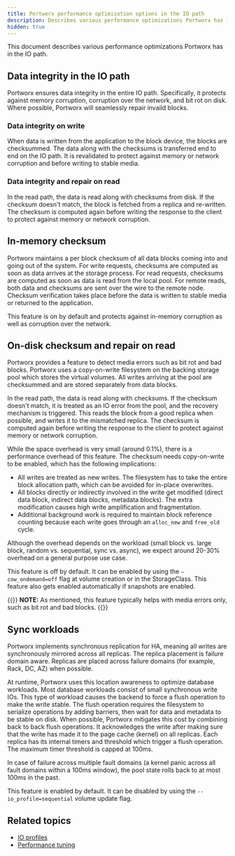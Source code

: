 ```yaml
---
title: Portworx performance optimization options in the IO path
description: Describes various performance optimizations Portworx has in the IO path.
hidden: true
---
```


This document describes various performance optimizations Portworx has in the IO path.

## Data integrity in the IO path

Portworx ensures data integrity in the entire IO path. Specifically, it protects against memory corruption, corruption over the network, and bit rot on disk. Where possible, Portworx will seamlessly repair invaild blocks. 

### Data integrity on write
When data is written from the application to the block device, the blocks are checksummed. The data along with the checksums is transferred end to end on the IO path. It is revalidated to protect against memory or network corruption and before writing to stable media.

### Data integrity and repair on read

In the read path, the data is read along with checksums from disk. If the checksum doesn't match, the block is fetched from a replica and re-written. The checksum is computed again before writing the response to the client to protect against memory or network corruption.

## In-memory checksum

Portworx maintains a per block checksum of all data blocks coming into and going out of the system. For write requests, checksums are computed as soon as data arrives at the storage process. For read requests, checksums are computed as soon as data is read from the local pool. For remote reads, both data and checksums are sent over the wire to the remote node. Checksum verification takes place before the data is written to stable media or returned to the application. 

This feature is on by default and protects against in-memory corruption as well as corruption over the network.
  
## On-disk checksum and repair on read

Portworx provides a feature to detect media errors such as bit rot and bad blocks. Portworx uses a copy-on-write filesystem on the backing storage pool which stores the virtual volumes. All writes arriving at the pool are checksummed and are stored separately from data blocks.

In the read path, the data is read along with checksums. If the checksum doesn't match, it is treated as an IO error from the pool, and the recovery mechanism is triggered. This reads the block from a good replica when possible, and writes it to the mismatched replica. The checksum is computed again before writing the response to the client to protect against memory or network corruption.
 
While the space overhead is very small (around 0.1%), there is a performance overhead of this feature. The checksum needs copy-on-write to be enabled, which has the following implications:

* All writes are treated as new writes. The filesystem has to take the entire block allocation path, which can be avoided for in-place overwrites.
* All blocks directly or indirectly involved in the write get modified (direct data block, indirect data blocks, metadata blocks). The extra modification causes high write amplification and fragmentation.
* Additional background work is required to maintain block reference counting because each write goes through an `alloc_new` and `free_old` cycle. 

Although the overhead depends on the workload (small block vs. large block, random vs. sequential, sync vs. async), we expect around 20-30% overhead on a general purpose use case.

This feature is off by default. It can be enabled by using the `–cow_ondemand=off` flag at volume creation or in the StorageClass. This feature also gets enabled automatically if snapshots are enabled.

{{<info>}}
**NOTE:** As mentioned, this feature typically helps with media errors only, such as bit rot and bad blocks. 
{{</info>}}

## Sync workloads

Portworx implements synchronous replication for HA, meaning all writes are synchronously mirrored across all replicas. The replica placement is failure domain aware. Replicas are placed across failure domains (for example, Rack, DC, AZ) when possible.

At runtime, Portworx uses this location awareness to optimize database workloads. Most database workloads consist of small synchronous write IOs. This type of workload causes the backend to force a flush operation to make the write stable. The flush operation requires the filesystem to serialize operations by adding barriers, then wait for data and metadata to be stable on disk. When possible, Portworx mitigates this cost by combining back to back flush operations. It acknowledges the write after making sure that the write has made it to the page cache (kernel) on all replicas. Each replica has its internal timers and threshold which trigger a flush operation. The maximum timer threshold is capped at 100ms.

In case of failure across multiple fault domains (a kernel panic across all fault domains within a 100ms window), the pool state rolls back to at most 100ms in the past.

This feature is enabled by default. It can be disabled by using the `--io_profile=sequential` volume update flag.

## Related topics

* [IO profiles](/concepts/io-profiles/)
* [Performance tuning](/operations/operate-other/performance-and-tuning/tuning/)

